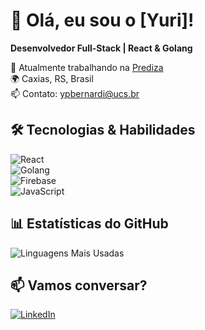 # 👋 Olá, eu sou o [Yuri]!  
**Desenvolvedor Full-Stack | React & Golang**  

💼 Atualmente trabalhando na [Prediza](https://prediza.io)  
🌍 Caxias, RS, Brasil  
📫 Contato: [ypbernardi@ucs.br](mailto:ypbernardi@ucs.br)  

## 🛠 **Tecnologias & Habilidades**  
![React](https://img.shields.io/badge/React-20232A?style=for-the-badge&logo=react)  
![Golang](https://img.shields.io/badge/Go-00ADD8?style=for-the-badge&logo=go)  
![Firebase](https://img.shields.io/badge/Firebase-FFCA28?style=for-the-badge&logo=firebase)  
![JavaScript](https://img.shields.io/badge/JavaScript-F7DF1E?style=for-the-badge&logo=javascript)  

## 📊 **Estatísticas do GitHub**  
![Linguagens Mais Usadas](https://github-readme-stats.vercel.app/api/top-langs/?username=YuriPinheiro&layout=compact&theme=dracula)  


## 📫 **Vamos conversar?**  
[![LinkedIn](https://img.shields.io/badge/LinkedIn-0077B5?style=for-the-badge&logo=linkedin)](https://www.linkedin.com/in/ypbernardi/)  
